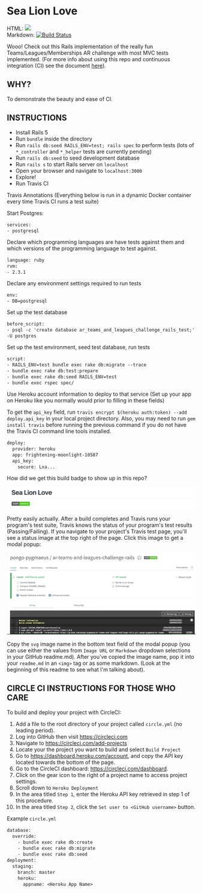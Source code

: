 <h1> Sea Lion Love </h1>

HTML: <img src="https://api.travis-ci.org/pongo-pygmaeus/ar-teams-and-leagues-challenge-rails.svg?branch=master"></img><br>
Markdown: [![Build Status](https://travis-ci.org/pongo-pygmaeus/ar-teams-and-leagues-challenge-rails.svg?branch=master)](https://travis-ci.org/pongo-pygmaeus/ar-teams-and-leagues-challenge-rails)

Wooo! Check out this Rails implementation of the really fun Teams/Leagues/Memberships AR challenge with most MVC tests implemented. (For more info about using this repo and continuous integration (CI) see the document [here](./resources/ci_with_travis.pdf)). 

## WHY?

To demonstrate the beauty and ease of CI. 

## INSTRUCTIONS

* Install Rails 5
* Run `bundle` inside the directory
* Run `rails db:seed RAILS_ENV=test; rails spec` to perform tests (lots of `*_controller` and `*_helper` tests are currently pending)
* Run `rails db:seed` to seed development database
* Run `rails s` to start Rails server on `localhost`
* Open your browser and navigate to `localhost:3000`
* Explore!
* Run Travis CI

Travis Annotations (Everything below is run in a dynamic Docker container every time Travis CI runs a test suite)

Start Postgres:
```
services:
- postgresql
```
Declare which programming languages are have tests against them and which versions of the programming language to test against.
```
language: ruby
rvm:
- 2.3.1
```

Declare any environment settings required to run tests
```
env:
- DB=postgresql
```

Set up the test database
```
before_script:
- psql -c 'create database ar_teams_and_leagues_challenge_rails_test;' -U postgres
```

Set up the test environment, seed test database, run tests
```
script:
- RAILS_ENV=test bundle exec rake db:migrate --trace
- bundle exec rake db:test:prepare
- bundle exec rake db:seed RAILS_ENV=test
- bundle exec rspec spec/
```

Use Heroku account information to deploy to that service (Set up your app on Heroku like you normally would prior
to filling in these fields)

To get the `api_key` field, run `travis encrypt $(heroku auth:token) --add deploy.api_key` in your local project directory. Also, you may need to run `gem install travis` before running the previous command if you do not have the Travis CI command line tools installed. 
```
deploy:
  provider: heroku
  app: frightening-moonlight-10587
  api_key:
    secure: Lxa...
```

How did we get this build badge to show up in this repo?

<img src="./resources/build_badge.png">

Pretty easily actually. After a build completes and Travis runs your program's test suite, Travis knows the status of your program's test results (Passing/Failing). If you navigate to your project's Travis test page, you'll see a status image at the top right of the page. Click this image to get a modal popup: 

<img src="./resources/badge_selection.gif">

Copy the `svg` image name in the bottom text field of the modal popup (you can use either the values from `Image URL` or `Markdown` dropdown selections in your GitHub readme.md). After you've copied the image name, pop it into your `readme.md` in an `<img>` tag or as some markdown. (Look at the beginning of this readme to see what I'm talking about).

## CIRCLE CI INSTRUCTIONS FOR THOSE WHO CARE

To build and deploy your project with CircleCI:

1. Add a file to the root directory of your project called `circle.yml` (no leading period).
2. Log into GitHub then visit https://circleci.com
3. Navigate to https://circleci.com/add-projects
4. Locate your the project you want to build and select `Build Project`
5. Go to https://dashboard.heroku.com/account, and copy the API key located towards the bottom of the page.
6. Go to the CircleCI dashboard: https://circleci.com/dashboard.
7. Click on the gear icon to the right of a project name to access project settings.
8. Scroll down to `Heroku Deployment`
9. In the area titled `Step 1`, enter the Heroku API key retrieved in step 1 of this procedure.
10. In the area titled `Step 2`, click the `Set user to <GitHub username>` button.

Example `circle.yml`

```
database:
  override:
    - bundle exec rake db:create
    - bundle exec rake db:migrate
    - bundle exec rake db:seed
deployment:
  staging:
    branch: master
    heroku:
      appname: <Heroku App Name>
```

